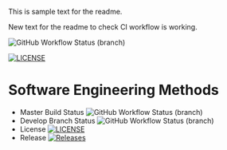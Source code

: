 This is sample text for the readme.

New text for the readme to check CI workflow is working.

![GitHub Workflow Status (branch)](https://img.shields.io/github/actions/workflow/status/jamnic1994/GroupProject/main.yml?branch=master)

[![LICENSE](https://img.shields.io/github/license/jamnic1994/sem.svg?style=flat-square)](https://github.com/jamnic1994/GroupProject/blob/master/LICENSE)

# Software Engineering Methods
* Master Build Status ![GitHub Workflow Status (branch)](https://img.shields.io/github/actions/workflow/status/jamnic1994/GroupProject/main.yml?branch=master)
* Develop Branch Status ![GitHub Workflow Status (branch)](https://img.shields.io/github/actions/workflow/status/jamnic1994/GroupProject/main.yml?branch=develop)
* License [![LICENSE](https://img.shields.io/github/license/jamnic1994/sem.svg?style=flat-square)](https://github.com/jamnic1994/GroupProject/blob/master/LICENSE)
* Release [![Releases](https://img.shields.io/github/release/jamnic1994/sem/all.svg?style=flat-square)](https://github.com/jamnic1994/GroupProject/releases)


